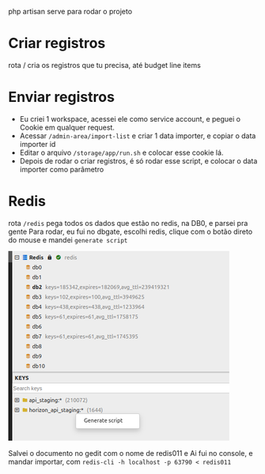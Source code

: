 php artisan serve para rodar o projeto

# Criar registros
rota / cria os registros que tu precisa, até budget line items
# Enviar registros
- Eu criei 1 workspace, acessei ele como service account, e peguei o Cookie em qualquer request.
- Acessar `/admin-area/import-list` e criar 1 data importer, e copiar o data importer id
- Editar o arquivo `/storage/app/run.sh` e colocar esse cookie lá.
- Depois de rodar o criar registros, é só rodar esse script, e colocar o data importer como parâmetro

# Redis
rota `/redis` pega todos os dados que estão no redis, na DB0, e parsei pra gente
Para rodar, eu fui no dbgate, escolhi redis, clique com o botão direto do mouse e mandei `generate script`

![Alt text](image.png)

Salvei o documento no gedit com o nome de redis011 e Ai fui no console, e mandar importar, com `redis-cli -h localhost -p 63790 < redis011`
